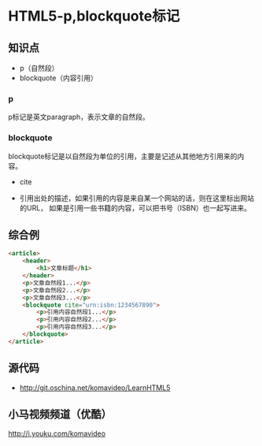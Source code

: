 HTML5-p,blockquote标记
=====================

## 知识点

* p（自然段）
* blockquote（内容引用）

### p

p标记是英文paragraph，表示文章的自然段。

### blockquote

blockquote标记是以自然段为单位的引用，主要是记述从其他地方引用来的内容。

* cite
 + 引用出处的描述，如果引用的内容是来自某一个网站的话，则在这里标出网站的URL，
 如果是引用一些书籍的内容，可以把书号（ISBN）也一起写进来。

## 综合例

~~~html
<article>
    <header>
        <h1>文章标题</h1>
    </header>
    <p>文章自然段1...</p>
    <p>文章自然段2...</p>
    <p>文章自然段3...</p>
    <blockquote cite="urn:isbn:1234567890">
        <p>引用内容自然段1...</p>
        <p>引用内容自然段2...</p>
        <p>引用内容自然段3...</p>
    </blockquote>
</article>
~~~

## 源代码

* http://git.oschina.net/komavideo/LearnHTML5

## 小马视频频道（优酷）

http://i.youku.com/komavideo